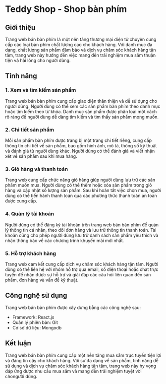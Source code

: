 # Teddy Shop - Shop bàn phím

## Giới thiệu

Trang web bán bàn phím là một nền tảng thương mại điện tử chuyên cung cấp các loại bàn phím chất lượng cao cho khách hàng. Với danh mục đa dạng, chất lượng sản phẩm đảm bảo và dịch vụ chăm sóc khách hàng tận tâm, trang web này hướng đến việc mang đến trải nghiệm mua sắm thuận tiện và hài lòng cho người dùng.

## Tính năng

### 1. Xem và tìm kiếm sản phẩm

Trang web bán bàn phím cung cấp giao diện thân thiện và dễ sử dụng cho người dùng. Người dùng có thể xem các sản phẩm bàn phím theo danh mục hoặc tìm kiếm theo từ khóa. Danh mục sản phẩm được phân loại một cách rõ ràng để người dùng dễ dàng tìm kiếm và tìm thấy sản phẩm mong muốn.

### 2. Chi tiết sản phẩm

Mỗi sản phẩm bàn phím được trang bị một trang chi tiết riêng, cung cấp thông tin chi tiết về sản phẩm, bao gồm hình ảnh, mô tả, thông số kỹ thuật và đánh giá từ người dùng khác. Người dùng có thể đánh giá và viết nhận xét về sản phẩm sau khi mua hàng.

### 3. Giỏ hàng và thanh toán

Trang web cung cấp chức năng giỏ hàng giúp người dùng lưu trữ các sản phẩm muốn mua. Người dùng có thể thêm hoặc xóa sản phẩm trong giỏ hàng và cập nhật số lượng sản phẩm. Sau khi hoàn tất việc chọn mua, người dùng có thể tiến hành thanh toán qua các phương thức thanh toán an toàn được cung cấp.

### 4. Quản lý tài khoản

Người dùng có thể đăng ký tài khoản trên trang web bán bàn phím để quản lý thông tin cá nhân, theo dõi đơn hàng và lưu trữ thông tin thanh toán. Tài khoản cũng cho phép người dùng lưu trữ danh sách sản phẩm yêu thích và nhận thông báo về các chương trình khuyến mãi mới nhất.

### 5. Hỗ trợ khách hàng

Trang web cam kết cung cấp dịch vụ chăm sóc khách hàng tận tâm. Người dùng có thể liên hệ với nhóm hỗ trợ qua email, số điện thoại hoặc chat trực tuyến để nhận được sự hỗ trợ và giải đáp các câu hỏi liên quan đến sản phẩm, đơn hàng và vấn đề kỹ thuật.

## Công nghệ sử dụng

Trang web bán bàn phím được xây dựng bằng các công nghệ sau:

- Framework: React.js
- Quản lý phiên bản: Git
- Cơ sở dữ liệu: Mongodb

## Kết luận

Trang web bán bàn phím cung cấp một nền tảng mua sắm trực tuyến tiện lợi và đáng tin cậy cho khách hàng. Với sự đa dạng về sản phẩm, tính năng dễ sử dụng và dịch vụ chăm sóc khách hàng tận tâm, trang web này hy vọng đáp ứng được nhu cầu mua sắm và mang đến trải nghiệm tuyệt vời chongười dùng.
